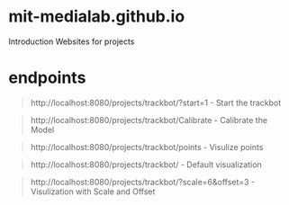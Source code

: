 # mit-medialab.github.io
Introduction Websites for projects

# endpoints

> http://localhost:8080/projects/trackbot/?start=1 - Start the trackbot

> http://localhost:8080/projects/trackbot/Calibrate - Calibrate the Model

> http://localhost:8080/projects/trackbot/points - Visulize points

> http://localhost:8080/projects/trackbot/ - Default visualization

> http://localhost:8080/projects/trackbot/?scale=6&offset=3 - Visulization with Scale and Offset 